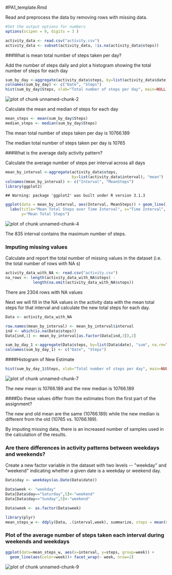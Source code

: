 #PA1_template.Rmd

Read and preprocess the data by removing rows with missing data.


```r
#Set the output options for numbers
options(scipen = 9, digits = 3 )

activity_data <- read.csv("activity.csv")
activity_data <- subset(activity_data, !is.na(activity_data$steps))
```

###What is mean total number of steps taken per day?

Add the number of steps daily and plot a histogram showing the total
number of steps for each day


```r
sum_by_day <-aggregate(activity_data$steps, by=list(activity_data$date), "sum", na.rm=TRUE)
colnames(sum_by_day) <- c("Date", "Steps")
hist(sum_by_day$Steps, xlab="Total number of steps per day", main=NULL)
```

![plot of chunk unnamed-chunk-2](figure/unnamed-chunk-2-1.png) 

Calculate the mean and median of steps for each day

```r
mean_steps <- mean(sum_by_day$Steps)
median_steps <- median(sum_by_day$Steps)
```
The mean total number of steps taken per day is 10766.189

The median total number of steps taken per day is 10765



###What is the average daily activity pattern?

Calculate the average number of steps per interval across all days

```r
mean_by_interval <-aggregate(activity_data$steps, 
                             by=list(activity_data$interval), "mean")
colnames(mean_by_interval) <- c("Interval", "MeanSteps")
library(ggplot2)
```

```
## Warning: package 'ggplot2' was built under R version 3.1.3
```

```r
ggplot(data = mean_by_interval, aes(Interval, MeanSteps)) + geom_line() + 
  labs(title="Mean Total Steps over Time Interval", x="Time Interval", 
       y="Mean Total Steps")
```

![plot of chunk unnamed-chunk-4](figure/unnamed-chunk-4-1.png) 


The 835
interval contains the maximum number of steps.

### Imputing missing values

Calculate and report the total number of missing values in the dataset 
(i.e. the total number of rows with  NA s)


```r
activity_data_with_NA <- read.csv("activity.csv")
na_rows <- length(activity_data_with_NA$steps) - 
            length(na.omit(activity_data_with_NA$steps))
```

There are 2304 rows with NA values

Next we will fill in the NA values in the activity data with the mean total 
steps for that interval and calculate the new total steps for each day.


```r
Data <- activity_data_with_NA

row.names(mean_by_interval) <- mean_by_interval$interval
ind <- which(is.na(Data$steps))
Data[ind,1] <- mean_by_interval[as.factor(Data[ind,3]),2]

sum_by_day_1 <-aggregate(Data$steps, by=list(Data$date), "sum", na.rm=TRUE)
colnames(sum_by_day_1) <- c("Date", "Steps")
```

####Histogram of New Estimate


```r
hist(sum_by_day_1$Steps, xlab="Total number of steps per day", main=NULL)
```

![plot of chunk unnamed-chunk-7](figure/unnamed-chunk-7-1.png) 

The new mean is 10766.189 and the new median is 
10766.189

####Do these values differ from the estimates from the first part of the assignment?

The new and old mean are the same (10766.189) while the new median
is different from the old (10765 vs. 10766.189).

By imputing missing data, there is an increased number of samples used in the calculation 
of the results.

### Are there differences in activity patterns between weekdays and weekends?

Create a new factor variable in the dataset with two levels -- "weekday" and 
"weekend" indicating whether a given date is a weekday or weekend day.


```r
Data$day <- weekdays(as.Date(Data$date))

Data$week <- "weekday"
Data[Data$day=="Saturday",5]<-"weekend"
Data[Data$day=="Sunday",5]<-"weekend"

Data$week <- as.factor(Data$week)

library(plyr)
mean_steps_w <- ddply(Data, .(interval,week), summarize, steps = mean(steps, na.rm=TRUE))
```

### Plot of the average number of steps taken each interval during weekends and weekdays


```r
ggplot(data=mean_steps_w, aes(x=interval, y=steps, group=week)) + 
  geom_line(aes(color=week))+ facet_wrap(~ week, nrow=2)
```

![plot of chunk unnamed-chunk-9](figure/unnamed-chunk-9-1.png) 
